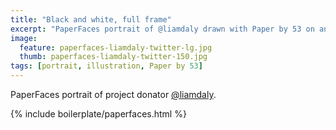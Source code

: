 ```yaml
---
title: "Black and white, full frame"
excerpt: "PaperFaces portrait of @liamdaly drawn with Paper by 53 on an iPad."
image: 
  feature: paperfaces-liamdaly-twitter-lg.jpg
  thumb: paperfaces-liamdaly-twitter-150.jpg
tags: [portrait, illustration, Paper by 53]
---
```


PaperFaces portrait of project donator [@liamdaly](http://twitter.com/liamdaly).

{% include boilerplate/paperfaces.html %}